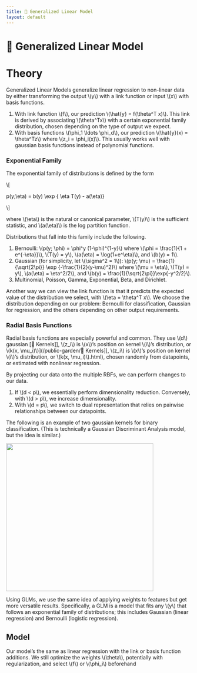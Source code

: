 ```yaml
---
title: 🥢 Generalized Linear Model
layout: default
---
```


# 🥢 Generalized Linear Model

# Theory
Generalized Linear Models generalize linear regression to non-linear data by either transforming the output \\(y\\) with a link function or input \\(x\\) with basis functions.
1. With link function \\(f\\), our prediction \\(\hat{y} = f(\theta^T x)\\). This link is derived by associating \\(\theta^Tx\\) with a certain exponential family distribution, chosen depending on the type of output we expect.
2. With basis functions \\(\phi_1 \ldots \phi_d\\), our prediction \\(\hat{y}(x) = \theta^Tz\\) where \\(z_i = \phi_i(x)\\). This usually works well with gaussian basis functions instead of polynomial functions.

### Exponential Family
The exponential family of distributions is defined by the form 

\\[

p(y;\eta) = b(y) \exp \{ \eta T(y) - a(\eta)\}

\\]

where \\(\eta\\) is the natural or canonical parameter, \\(T(y)\\) is the sufficient statistic, and \\(a(\eta)\\) is the log partition function.

Distributions that fall into this family include the following.
1. Bernoulli: \\(p(y; \phi) = \phi^y (1-\phi)^{1-y}\\) where \\(\phi = \frac{1}{1 + e^{-\eta}}\\), \\(T(y) = y\\), \\(a(\eta) = \log(1+e^\eta)\\), and \\(b(y) = 1\\).
2. Gaussian (for simplicity, let \\(\sigma^2 = 1\\)): \\(p(y; \mu) = \frac{1}{\sqrt{2\pi}} \exp \{-\frac{1}{2}(y-\mu)^2\}\\) where \\(\mu = \eta\\), \\(T(y) = y\\), \\(a(\eta) = \eta^2/2\\), and \\(b(y) = \frac{1}{\sqrt{2\pi}}\exp\{-y^2/2\}\\).
3. Multinomial, Poisson, Gamma, Exponential, Beta, and Dirichlet.

Another way we can view the link function is that it predicts the expected value of the distribution we select, with \\(\eta = \theta^T x\\). We choose the distribution depending on our problem: Bernoulli for classification, Gaussian for regression, and the others depending on other output requirements.

### Radial Basis Functions
Radial basis functions are especially powerful and common. They use \\(d\\) gaussian [🍿 Kernels]], \\(z_i\\) is \\(x\\)’s position on kernel \\(i\\)’s distribution, or \\(k(x, \mu_i)\\)](/public-garden/🍿 Kernels]], \\(z_i\\) is \\(x\\)’s position on kernel \\(i\\)’s distribution, or \\(k(x, \mu_i)\\).html), chosen randomly from datapoints, or estimated with nonlinear regression.

By projecting our data onto the multiple RBFs, we can perform changes to our data.
1. If \\(d < p\\), we essentially perform dimensionality reduction. Conversely, with \\(d > p\\), we increase dimensionality.
2. With \\(d = p\\), we switch to dual representation that relies on pairwise relationships between our datapoints.

The following is an example of two gaussian kernels for binary classification. (This is technically a Gaussian Discriminant Analysis model, but the idea is similar.)
<div>
<img src="attachment:notes/Attachments/notes/Attachments/20221229103237.png.png" width="400"/>
</div>

Using GLMs, we use the same idea of applying weights to features but get more versatile results. Specifically, a GLM is a model that fits any \\(y\\) that follows an exponential family of distributions; this includes Gaussian (linear regression) and Bernoulli (logistic regression).

## Model
Our model’s the same as linear regression with the link or basis function additions. We still optimize the weights \\(\theta\\), potentially with regularization, and select \\(f\\) or \\(\phi_i\\) beforehand